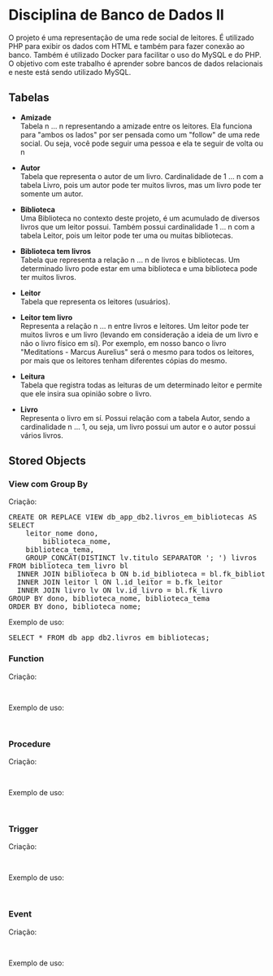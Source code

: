 # Disciplina de Banco de Dados II

O projeto é uma representação de uma rede social de leitores. É utilizado PHP para exibir os dados com HTML e também para fazer conexão ao banco. Também é utilizado Docker para facilitar o uso do MySQL e do PHP. O objetivo com este trabalho é aprender sobre bancos de dados relacionais e neste está sendo utilizado MySQL.

<h2> Tabelas </h2>

- <b> Amizade </b> <br>
Tabela n ... n representando a amizade entre os leitores. Ela funciona para "ambos os lados" por ser pensada como um "follow" de uma rede social. Ou seja, você pode seguir uma pessoa e ela te seguir de volta ou n

- <b> Autor </b> <br>
Tabela que representa o autor de um livro. Cardinalidade de 1 ... n com a tabela Livro, pois um autor pode ter muitos livros, mas um livro pode ter somente um autor.

- <b> Biblioteca </b> <br>
Uma Biblioteca no contexto deste projeto, é um acumulado de diversos livros que um leitor possui. Também possui cardinalidade 1 ... n com a tabela Leitor, pois um leitor pode ter uma ou muitas bibliotecas.

- <b> Biblioteca tem livros </b> <br>
Tabela que representa a relação n ... n de livros e bibliotecas. Um determinado livro pode estar em uma biblioteca e uma biblioteca pode ter muitos livros.

- <b> Leitor </b> <br>
Tabela que representa os leitores (usuários).

- <b> Leitor tem livro </b> <br>
Representa a relação n ... n entre livros e leitores. Um leitor pode ter muitos livros e um livro (levando em consideração a ideia de um livro e não o livro físico em sí). Por exemplo, em nosso banco o livro "Meditations - Marcus Aurelius" será o mesmo para todos os leitores, por mais que os leitores tenham diferentes cópias do mesmo.

- <b> Leitura </b> <br>
Tabela que registra todas as leituras de um determinado leitor e permite que ele insira sua opinião sobre o livro.

- <b> Livro </b> <br>
Representa o livro em sí. Possui relação com a tabela Autor, sendo a cardinalidade n ... 1, ou seja, um livro possui um autor e o autor possui vários livros.

<h2> Stored Objects </h2>

<h3> View com Group By </h3>
<p> Criação: </p>
<pre>
CREATE OR REPLACE VIEW db_app_db2.livros_em_bibliotecas AS  
SELECT
	leitor_nome dono,
    	biblioteca_nome,
	biblioteca_tema,
   	GROUP_CONCAT(DISTINCT lv.titulo SEPARATOR '; ') livros 
FROM biblioteca_tem_livro bl 
  INNER JOIN biblioteca b ON b.id_biblioteca = bl.fk_biblioteca 
  INNER JOIN leitor l ON l.id_leitor = b.fk_leitor 
  INNER JOIN livro lv ON lv.id_livro = bl.fk_livro
GROUP BY dono, biblioteca_nome, biblioteca_tema
ORDER BY dono, biblioteca_nome;
</pre>
<p> Exemplo de uso: </p>
<pre>
SELECT * FROM db_app_db2.livros_em_bibliotecas;
</pre>

<h3> Function </h3>
<p> Criação: </p>
<pre>

</pre>
<p> Exemplo de uso: </p>
<pre>

</pre>

<h3> Procedure </h3>
<p> Criação: </p>
<pre>

</pre>
<p> Exemplo de uso: </p>
<pre>

</pre>

<h3> Trigger </h3>
<p> Criação: </p>
<pre>

</pre>
<p> Exemplo de uso: </p>
<pre>

</pre>

<h3> Event </h3>
<p> Criação: </p>
<pre>

</pre>
<p> Exemplo de uso: </p>
<pre>

</pre>
